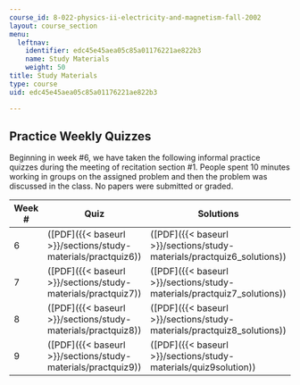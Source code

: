 ```yaml
---
course_id: 8-022-physics-ii-electricity-and-magnetism-fall-2002
layout: course_section
menu:
  leftnav:
    identifier: edc45e45aea05c85a01176221ae822b3
    name: Study Materials
    weight: 50
title: Study Materials
type: course
uid: edc45e45aea05c85a01176221ae822b3

---
```


Practice Weekly Quizzes
-----------------------

Beginning in week #6, we have taken the following informal practice quizzes during the meeting of recitation section #1. People spent 10 minutes working in groups on the assigned problem and then the problem was discussed in the class. No papers were submitted or graded.

| Week # | Quiz | Solutions |
| --- | --- | --- |
| 6 | ([PDF]({{< baseurl >}}/sections/study-materials/practquiz6)) | ([PDF]({{< baseurl >}}/sections/study-materials/practquiz6_solutions)) |
| 7 | ([PDF]({{< baseurl >}}/sections/study-materials/practquiz7)) | ([PDF]({{< baseurl >}}/sections/study-materials/practquiz7_solutions)) |
| 8 | ([PDF]({{< baseurl >}}/sections/study-materials/practquiz8)) | ([PDF]({{< baseurl >}}/sections/study-materials/practquiz8_solutions)) |
| 9 | ([PDF]({{< baseurl >}}/sections/study-materials/practquiz9)) | ([PDF]({{< baseurl >}}/sections/study-materials/quiz9solution))